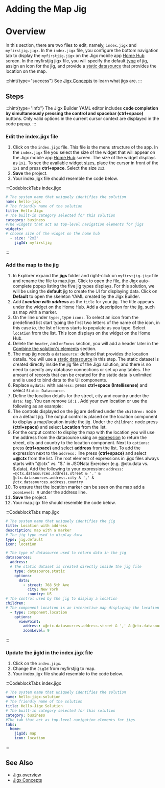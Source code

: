 # Adding the Map Jig

# Overview

In this section, there are two files to edit, namely, `index.jigx` and `myfirstjig.jigx`. In the `index.jigx` file, you configure the bottom navigation tab to display the `myfirstjig.jigx` on the Jigx mobile app [Home Hub](<./../../../Building Apps with Jigx/UI/Home Hub.md>) screen. In the myfirstjig jigx file, you will specify the default [type]() of jig, assign an icon for the jig, and provide a [static datasource]() that provides the location on the map.

:::hint{type="success"}
See [Jigx Concepts](<./../../../Understanding the basics/Jigx Concepts.md>) to learn what jigs are.
:::

## Steps

:::hint{type="info"}
The Jigx Builder YAML editor includes **code completion by simultaneously pressing the control and spacebar (ctrl+space)** buttons. Only valid options in the current cursor context are displayed in the code popup.
:::

### Edit the index.jigx file

1. Click on the `index.jigx` file. This file is the menu structure of the app. In the `index.jigx` file you select the size of the widget that will appear on the Jigx mobile app [Home Hub](<./../../../Building Apps with Jigx/UI/Home Hub.md>) screen. The size of the widget displays as `1x1`. To see the available widget sizes, place the cursor in front of the `1x1` and press **ctrl+space**. Select the size `2x2`.
2. **Save** the project.
3. Your index.jigx file should resemble the code below.

:::CodeblockTabs
index.jigx

```yaml
# The system name that uniquely identifies the solution
name: hello-jigx
# The friendly name of the solution
title: Hello-Jigx
# The built-in category selected for this solution
category: business
#The widgets that act as top-level navigation elements for jigs
widgets:
# choose size of the widget on the home hub
  - size: "2x2" 
    jigId: myfirstjig
```
:::

### Add the map to the jig

1. In Explorer expand the **jigs** folder and right-click on `myfirstjig.jigx` file and rename the file to map.jigx. Click to open the file, the Jigx auto-complete popup listing the five jig types displays. For this solution, we will be using the **default** jig to create the UI for displaying data. Click on **Default** to open the skeleton YAML created by the Jigx Builder.
2. Add ***Location with address*** as the `title` for your jig. The title appears under the widget on the Home Hub. Add a description for the jig, such as map with a marker.
3. On the line under `type:`, type `icon:`. To select an icon from the predefined list start typing the first two letters of the name of the icon, in this case *lo,* the list of icons starts to populate as you type. Select `location` from the list. This icon displays on the widget on the Home Hub.
4. Delete the `header`, and `onFocus` section, you will add a header later in the [Combine the solution's elements](<./../Combine the solution_s elements.md>) section.
5. The map jig needs a `datasource:` defined that provides the location details. You will use a [static datasource]() in this step. The static dataset is created directly inside the jig file of the Jigx solution, and there is no need to specify any database connections or set up any tables. The amount of records that can be created for the static data is unlimited and is used to bind data to the UI components.
6. Replace `mydata:` with `address:` press **ctrl+space (Intellisense)** and select `Static Datasource`.
7. Define the location details for the street, city and country under the
   `data:`
   tag. You can remove
   `id:1`
   . Add your own location or use the following as an example:
8. The controls displayed on the jig are defined under the `children:` node on a default jig. The output control is placed on the location component to display a map/location inside the jig. Under the `children:` node press **(ctrl+space)** and select **Location** from the list.
9. For the output control to display the map with the location you will use the address from the datasource using an [expression](<./../../../Building Apps with Jigx/Logic/Expressions.md>) to return the street, city and country to the location component. Next to `options:` press **(ctrl+space)** and select **address** from the list.
   To add the expression next to the `address:` line press **(ctrl+space)** and select **=@ctx** from the list. The root element of expressions in .jigx files always starts with "@ctx" vs. "$." in JSONata Exerciser (e.g. @ctx.data vs. $.data). Add the following to your expression:       `address: =@ctx.datasources.address.street & ',' & @ctx.datasources.address.city & ',' & @ctx.datasources.address.country`
10. To ensure that the location marker can be seen on the map add a `zoomLevel: 9` under the address line.
11. **Save** the project.
12. Your map.jigx file should resemble the code below.

:::CodeblockTabs
map.jigx

```yaml
# The system name that uniquely identifies the jig
title: Location with address
description: map with a marker
# The jig type used to display data
type: jig.default
icon: location

# The type of datasource used to return data in the jig
datasources:
  address: 
  # The static dataset is created directly inside the jig file
    type: datasource.static
    options:
      data:
        - street: 768 5th Ave
          city: New York
          country: US
# The control used by the jig to display a location          
children:
# The component location is an interactive map displaying the location using the address
  - type: component.location
    options:
      viewPoint:
        address: =@ctx.datasources.address.street & ',' & @ctx.datasources.address.city & ',' & @ctx.datasources.address.country
        zoomLevel: 9
```
:::

### Update the jigId in the index.jigx file&#x20;

1. Click on the `index.jigx`.
2. Change the `JigId` from myfirstjig to map.
3. Your index.jigx file should resemble to the code below.

:::CodeblockTabs
index.jigx

```yaml
# The system name that uniquely identifies the solution
name: hello-jigx-solution
# The friendly name of the solution
title: Hello-Jigx Solution
# The built-in category selected for this solution
category: business
#The tab that act as top-level navigation elements for jigs
tabs:
  home:
    jigId: map   
    icon: location
```
:::

## See Also

- [Jigx overview]()
- [Jigx Concepts]()

